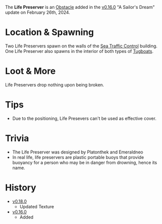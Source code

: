 The **Life Preserver** is an [Obstacle](/obstacles) added in the [v0.16.0](https://github.com/HasangerGames/suroi/releases/tag/v0.16.0) "A Sailor's Dream" update on February 26th, 2024.

# Location & Spawning

Two Life Preservers spawn on the walls of the [Sea Traffic Control](/buildings/sea_traffic_control) building. One Life Preserver also spawns in the interior of both types of [Tugboats](/buildings/tugboats).

# Loot & More

Life Preservers drop nothing upon being broken.

# Tips

- Due to the positioning, Life Presevers can't be used as effective cover.

# Trivia

- The Life Preserver was designed by Platonthek and Emeraldneo
- In real life, life preservers are plastic portable buoys that provide buoyancy for a person who may be in danger from drowning, hence its name. 

# History

- [v0.18.0](https://github.com/HasangerGames/suroi/releases/tag/v0.18.0)
  - Updated Texture
- [v0.16.0](https://github.com/HasangerGames/suroi/releases/tag/v0.16.0)
  - Added

